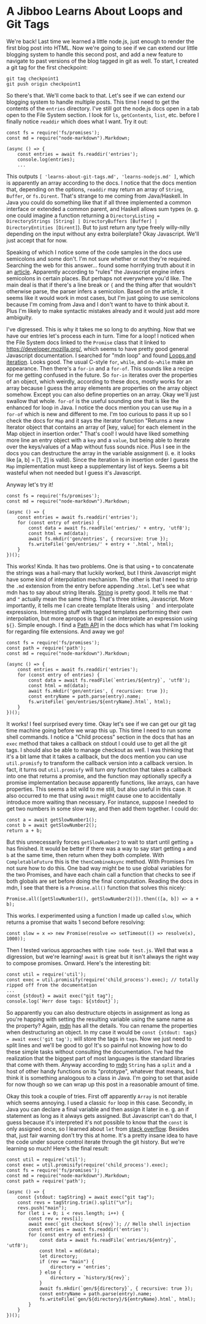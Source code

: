 A Jibboo Learns About Loops and Git Tags
========================================

We're back! Last time we learned a little node.js, just enough to render
the first blog post into HTML. Now we're going to see if we can extend
our little blogging system to handle this second post, and add a new
feature to navigate to past versions of the blog tagged in git as well.
To start, I created a git tag for the first checkpoint:

    git tag checkpoint1
    git push origin checkpoint1

So there's that. We'll come back to that. Let's see if we can extend our
blogging system to handle multiple posts. This time I need to get the
contents of the `entries` directory. I've still got the node.js docs
open in a tab open to the File System section. I look for `ls`,
`getContents`, `list`, etc. before I finally notice `readdir` which does
what I want. Try it out:

    const fs = require('fs/promises');
    const md = require("node-markdown").Markdown;

    (async () => {
        const entries = await fs.readdir('entries');
        console.log(entries);
        ...

This outputs `[ 'learns-about-git-tags.md', 'learns-nodejs.md' ]`, which
is apparently an array according to the docs. I notice that the docs
mention that, depending on the options, `readdir` may return an array of
`String`, `Buffer`, or `fs.Dirent`. That's strange to me coming from
Java/Haskell. In Java you could do something like that if all three
implemented a common interface or extended a common parent, and Haskell
allows sum types (e. g. one could imagine a function returning a
`DirectoryListing = DirectoryStrings [String] | DirectoryBuffers
[Buffer] | DirectoryEntities [Dirent]`). But to just return any type
freely willy-nilly depending on the input without any extra boilerplate?
Okay Javascript. We'll just accept that for now.

Speaking of which I notice some of the code samples in the docs use
semicolons and some don't. I'm not sure whether or not they're required.
Searching the web for this answer... found some horrifying truth about
it in an [article][semicolons]. Apparently according to "rules" the
Javascript engine infers semicolons in certain places. But perhaps not
everywhere you'd like. The main deal is that if there's a line break or
`{` and the thing after that wouldn't otherwise parse, the parser infers
a semicolon. Based on the article, it seems like it would work in most
cases, but I'm just going to use semicolons because I'm coming from Java
and I don't want to have to think about it. Plus I'm likely to make
syntactic mistakes already and it would just add more ambiguity.

[semicolons]: https://dev.to/adriennemiller/semicolons-in-javascript-to-use-or-not-to-use-2nli

I've digressed. This is why it takes me so long to do anything. Now that
we have our entries let's process each in turn. Time for a loop! I
noticed when the File System docs linked to the `Promise` class that it
linked to https://developer.mozilla.org/, which seems to have pretty
good general Javascript documentation. I searched for "mdn loop" and
found [Loops and iteration][loops-and-iteration]. Looks good. The usual
C-style `for`, `while`, and `do-while` make an appearance. Then there's
a `for-in` and a `for-of`. This sounds like a recipe for me getting
confused in the future. So `for-in` iterates over the properties of an
object, which weirdly, according to these docs, mostly works for an
array because I guess the array elements are properties on the array
object somehow. Except you can also define properties on an array. Okay
we'll just swallow that whole. `for-of` is the useful sounding one that
is like the enhanced for loop in Java. I notice the docs mention you can
use `Map` in a `for-of` which is new and different to me. I'm too
curious to pass it up so I check the docs for `Map` and it says the
iterator function "Returns a new Iterator object that contains an array
of [key, value] for each element in the Map object in insertion order."
That's cool! I would have liked something more line an entry object with
a `key` and a `value`, but being able to iterate over the keys/values of
a Map without fuss sounds nice. Plus I see in the docs you can
destructure the array in the variable assignment (i. e. it looks like
[a, b] = [1, 2] is valid). Since the iteration is in insertion order I
guess the `Map` implementation must keep a supplementary list of keys.
Seems a bit wasteful when not needed but I guess it's Javascript.

[loops-and-iteration]: https://developer.mozilla.org/en-US/docs/Web/JavaScript/Guide/Loops_and_iteration

Anyway let's try it!

    const fs = require('fs/promises');
    const md = require("node-markdown").Markdown;

    (async () => {
        const entries = await fs.readdir('entries');
        for (const entry of entries) {
            const data = await fs.readFile('entries/' + entry, 'utf8');
            const html = md(data);
            await fs.mkdir('gen/entries', { recursive: true });
            fs.writeFile('gen/entries/' + entry + '.html', html);
        }
    })();

This works! Kinda. It has two problems. One is that using `+` to
concatenate the strings was a hail-mary that luckily worked, but I think
Javascript might have some kind of interpolation mechanism. The other is
that I need to strip the `.md` extension from the entry before appending
`.html`. Let's see what mdn has to say about string literals.
[String][string] is pretty good. It tells me that `'` and `"` actually
mean the same thing. That's three strikes, Javascript. More importantly,
it tells me I can create template literals using `` ` `` and interpolate
expressions. Interesting stuff with tagged templates performing their
own interpolation, but more apropos is that I can interpolate an
expression using `${}`. Simple enough. I find a [Path API][path] in the
docs which has what I'm looking for regarding file extensions. And away
we go!

[string]: https://developer.mozilla.org/en-US/docs/Web/JavaScript/Reference/Global_Objects/String
[path]: https://nodejs.org/docs/latest-v15.x/api/path.html#path_path_parse_path

    const fs = require('fs/promises');
    const path = require('path');
    const md = require("node-markdown").Markdown;

    (async () => {
        const entries = await fs.readdir('entries');
        for (const entry of entries) {
            const data = await fs.readFile(`entries/${entry}`, 'utf8');
            const html = md(data);
            await fs.mkdir('gen/entries', { recursive: true });
            const entryName = path.parse(entry).name;
            fs.writeFile(`gen/entries/${entryName}.html`, html);
        }
    })();

It works! I feel surprised every time. Okay let's see if we can get our
git tag time machine going before we wrap this up. This time I need to
run some shell commands. I notice a "Child process" section in the docs
that has an `exec` method that takes a callback on stdout I could use to
get all the git tags. I should also be able to manage checkout as well.
I was thinking that it's a bit lame that it takes a callback, but the
docs mention you can use `util.promisfy` to transform the callback
version into a callback version. In fact, it turns out `util.promisfy`
will turn *any* function that takes a callback into one that returns a
promise, and the function may optionally specify a promise
implementation because apparently functions, like arrays, can have
properties. This seems a bit wild to me still, but also useful in this
case. It also occurred to me that using `await` might cause one to
accidentally introduce more waiting than necessary. For instance,
suppose I needed to get two numbers in some slow way, and then add them
together. I could do:

    const a = await getSlowNumber1();
    const b = await getSlowNumber2();
    return a + b;

But this unnecessarily forces `getSlowNumber2` to wait to start until
getting `a` has finished. It would be better if there was a way to say
start getting `a` and `b` at the same time, then return when they both
complete. With `CompletableFuture` this is the `thenCombineAsync`
method. With Promises I'm not sure how to do this. One bad way might be
to use global variables for the two Promises, and have each chain call a
function that checks to see if both globals are set before doing the
final computation. Reading the docs in mdn, I see that there is a
`Promise.all()` function that solves this nicely:

    Promise.all([getSlowNumber1(), getSlowNumber2()]).then(([a, b]) => a + b);

This works. I experimented using a function I made up called `slow`,
which returns a promise that waits 1 second before resolving:

    const slow = x => new Promise(resolve => setTimeout(() => resolve(x), 1000));

Then I tested various approaches with `time node test.js`. Well that was
a digression, but we're learning! `await` is great but it isn't always
the right way to compose promises. Onward. Here's the interesting bit:

    const util = require('util');
    const exec = util.promisify(require('child_process').exec); // totally ripped off from the documentation
    ...
    const {stdout} = await exec("git tag");
    console.log(`Herr dose tags: ${stdout}`);

So apparently you can also destructure objects in assignment as long as
you're happing with setting the resulting variable using the same name
as the property? Again, [mdn][destructure] has all the details. You can
rename the properties when destructuring an object. In my case it would
be `const {stdout: tags} = await exec('git tag');` will store the tags
in `tags`. Now we just need to split lines and we'll be good to go! It's
so painful not knowing how to do these simple tasks without consulting
the documentation. I've had the realization that the biggest part of
most languages is the standard libraries that come with them. Anyway
according to [mdn][string] `String` has a `split` and a host of other
handy functions on its "prototype", whatever that means, but I think it
is something analogous to a class in Java. I'm going to set that aside
for now though so we can wrap up this post in a reasonable amount of
time.

[destructure]: https://developer.mozilla.org/en-US/docs/Web/JavaScript/Reference/Operators/Destructuring_assignment

Okay this took a couple of tries. First off apparently `Array` is not
iterable which seems annoying. I used a classic `for` loop in this case.
Secondly, in Java you can declare a final variable and then assign it
later in e. g. an if statement as long as it always gets assigned. But
Javascript can't do that, I guess because it's interpreted it's not
possible to know that the `const` is only assigned once, so I learned
about `let` from [stack overflow][let]. Besides that, just fair warning
don't try this at home. It's a pretty insane idea to have the code under
source control iterate through the git history. But we're learning so
much! Here's the final result:

[let]: https://stackoverflow.com/questions/40877053/use-if-else-to-declare

    const util = require('util');
    const exec = util.promisify(require('child_process').exec);
    const fs = require('fs/promises');
    const md = require("node-markdown").Markdown;
    const path = require('path');

    (async () => {
        const {stdout: tagString} = await exec("git tag");
        const revs = tagString.trim().split("\n");
        revs.push("main");
        for (let i = 0; i < revs.length; i++) {
            const rev = revs[i];
            await exec(`git checkout ${rev}`); // Hello shell injection
            const entries = await fs.readdir('entries');
            for (const entry of entries) {
                const data = await fs.readFile(`entries/${entry}`, 'utf8');
                const html = md(data);
                let directory;
                if (rev == "main") {
                    directory = 'entries';
                } else {
                    directory = `history/${rev}`;
                }
                await fs.mkdir(`gen/${directory}`, { recursive: true });
                const entryName = path.parse(entry).name;
                fs.writeFile(`gen/${directory}/${entryName}.html`, html);
            }
        }
    })();
